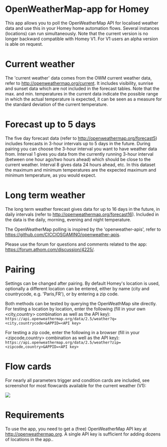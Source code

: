 # OpenWeatherMap-app for Homey

This app allows you to poll the OpenWeatherMap API for localised weather data and use this in your Homey home automation flows. Several instances (locations) can run simultaneously. Note that the current version is no longer backward compatible with Homey V1. For V1 users an alpha version is able on request.

# Current weather

The 'current weather' data comes from the OWM current weather data, refer to http://openweathermap.org/current. It includes visibility, sunrise and sunset data which are not included in the forecast tables. Note that the max. and min. temperatures in the current data indicate the possible range in which the actual temperature is expected, it can be seen as a measure for the standard deviation of the current temperature.

# Forecast up to 5 days

The five day forecast data (refer to http://openweathermap.org/forecast5) includes forecasts in 3-hour intervals up to 5 days in the future. During pairing you can choose the 3-hour interval you want to have weather data from. Interval 1 gives you data from the currently running 3-hour interval (between one hour ago/two hours ahead) which should be close to the current weather. Interval 8 gives data 24 hours ahead, etc. In this dataset the maximum and minimum temperatures are the expected maximum and minimum temperature, as you would expect.

# Long term weather

The long term weather forecast gives data for up to 16 days in the future, in daily intervals (refer to http://openweathermap.org/forecast16). Included in the data is the daily, morning, evening and night temperature.

The OpenWeatherMap polling is inspired by the 'openweather-apis', refer to https://github.com/CICCIOSGAMINO/openweather-apis. 

Please use the forum for questions and comments related to the app: https://forum.athom.com/discussion/4225/.

# Pairing
Settings can be changed after pairing. By default Homey's location is used, optionally a different location can be entered, either by name (city and countrycode, e.g. 'Paris,FR'), or by entering a zip code.

Both methods can be tested by querying the OpenWeathMap site directly. For testing a location by location, enter the following (fill in your own <city,country> combination as well as the API key):
`https://api.openweathermap.org/data/2.5/weather?q=<city,countrycode>&APPID=<API key>`

For testing a zip code, enter the following in a browser (fill in your <zipcode,country> combination as well as the API key):
`https://api.openweathermap.org/data/2.5/weather?zip=<zipcode,country>&APPID=<API key>`

# Flow cards
For nearly all parameters trigger and condition cards are included, see screenshot for most flowcards available for the current weather (V1):

<img src="https://drive.google.com/uc?id=1EY31UQeJNCxVy34wmswthY81SVVjqJCT">

# Requirements
To use the app, you need to get a (free) OpenWeatherMap API key at http://openweathermap.org. A single API key is sufficient for adding dozens of locations in the app.. 
